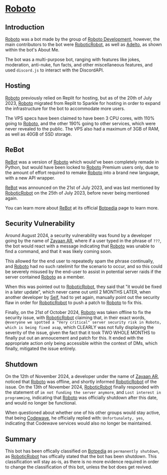 # [Roboto](/bots/roboto/README.md)

## Introduction
[Roboto](/bots/roboto/README.md) was a bot made by the group of [Roboto Development](/groups/robotodevelopment/README.md), however, the main contributors to the bot were [RoboticRobot](/developers/roboticrobot/README.md), as well as [Adelto](/developers/adelto/README.md), as shown within the bot's About Me.

The bot was a multi-purpose bot, ranging with features like jokes, moderation, anti-nuke, fun facts, and other miscellaneous features, and used `discord.js` to interact with the DiscordAPI.

## Hosting
[Roboto](/bots/roboto/README.md) previously relied on Replit for hosting, but as of the 20th of July 2023, [Roboto](/bots/roboto/README.md) migrated from Replit to Sparkle for hosting in order to expand the infrastructure for the bot to accommodate more users.

The VPS specs have been claimed to have been 3 CPU cores, with 110% going to [Roboto](/bots/roboto/README.md), and the other 190% going to other services, which were never revealed to the public. The VPS also had a maximum of 3GB of RAM, as well as 40GB of SSD storage.

## ReBot
[ReBot](/bots/rebot/README.md) was a version of [Roboto](/bots/roboto/README.md) which would've been completely remade in Python, but would have been locked to [Roboto](/bots/roboto/README.md) Premium users only, due to the amount of effort required to remake [Roboto](/bots/roboto/README.md) into a brand new language, with a new API wrapper.

[ReBot](/bots/rebot/README.md) was announced on the 21st of July 2023, and was last mentioned by [RoboticRobot](/developers/roboticrobot/README.md) on the 25th of July 2023, before never being mentioned again.

You can learn more about [ReBot](/bots/rebot/README.md) at its official [Botpedia](/README.md) page to learn more.

## Security Vulnerability
Around August 2024, a security vulnerability was found by a developer going by the name of [Zayaan AR](/developers/zayaanar/README.md), where if a user typed in the phrase of `???`, the bot would react with a message indicating that [Roboto](/bots/roboto/README.md) was unable to find a command, and that it was likely coming soon.

This allowed for the end user to repeatedly spam the phrase continually, and [Roboto](/bots/roboto/README.md) had no such ratelimit for the scenario to occur, and so this could be severely misused by the end-user to assist in potential server raids if the server contained [Roboto](/bots/roboto/README.md) as a member.

When this was pointed out to [RoboticRobot](/developers/roboticrobot/README.md), they said that "it would be fixed in a later update", which never came out until 2 MONTHS LATER, when another developer by [Seif](/developers/seif/README.md), had to yet again, manually point out the security flaw in order for [RoboticRobot](/developers/roboticrobot/README.md) to push a patch to [Roboto](/bots/roboto/README.md) to fix this.

Finally, on the 21st of October 2024, [Roboto](/bots/roboto/README.md) was taken offline to fix the security issue, with [RoboticRobot](/developers/roboticrobot/README.md) claiming that, in their exact words, `@everyone we spotted a "Very critical" server security risk in Roboto, which is being fixed asap`, which CLEARLY was not fully displaying the severity of the issue, given the fact that it took TWO WHOLE MONTHS to finally put out an annoucement and patch for this. It ended with the appropriate action only being accessible within the context of DMs, which finally, mitigated the issue entirely.

## Shutdown
On the 12th of November 2024, a developer under the name of [Zayaan AR](/developers/zayaanar/README.md), noticed that [Roboto](/bots/roboto/README.md) was offline, and shortly informed [RoboticRobot](/developers/roboticrobot/README.md) of the issue. On the 13th of November 2024, [RoboticRobot](/developers/roboticrobot/README.md) finally responded with the statement of `im not funding the server anymore`, and `Lost interest in programming`, indicating that [Roboto](/bots/roboto/README.md) was officially shutdown after this date, and would no longer be functional.

When questioned about whether one of his other groups would stay active, that being [Codewave](/groups/codewave/README.md), he officially replied with: `Unfortunalety, yes`, indicating that Codewave services would also no longer be maintained.

## Summary
This bot has been offically classified on [Botpedia](/README.md) as `permanently shutdown`, as [RoboticRobot](/developers/roboticrobot/README.md) has offically stated that the bot has been shutdown. This classification will stay as-is, as there is no more evidence required in order to change the classification of this bot, unless the bot does get revived.